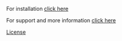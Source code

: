 For installation [click here](http://milkytiptoe.github.com/Name-Sync/)

For support and more information [click here](https://github.com/milkytiptoe/Name-Sync/wiki/Support)

[License](https://github.com/milkytiptoe/Name-Sync/blob/master/license)
